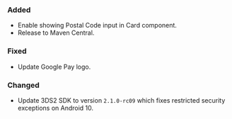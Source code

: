 ### Added
- Enable showing Postal Code input in Card component.
- Release to Maven Central.

### Fixed
- Update Google Pay logo.

### Changed
- Update 3DS2 SDK to version `2.1.0-rc09` which fixes restricted security exceptions on Android 10.
